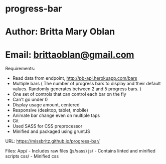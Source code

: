 # progress-bar
# Author: Britta Mary Oblan
# Email: brittaoblan@gmail.com

Requirements:
- Read data from endpoint, http://pb-api.herokuapp.com/bars
- Multiple bars ( The number of progress bars to display and their default values. Randomly generates between 2 and 5 progress bars. )
- One set of controls that can control each bar on the fly
- Can't go under 0
- Display usage amount, centered
- Responsive (desktop, tablet, mobile)
- Animate bar change even on multiple taps
- Git
- Used SASS for CSS preprocessor
- Minified and packaged using gruntJS

URL: https://missbritz.github.io/progress-bar/

Files:
App/ - Includes raw files (js/sass)
js/  - Contains linted and minified scripts
css/ - Minified css

